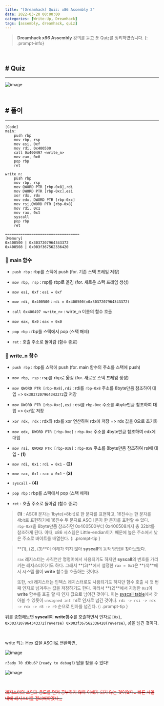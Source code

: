 ```yaml
---
title: "[Dreamhack] Quiz: x86 Assembly 2"
date: 2022-03-20 00:00:00
categories: [Write-Up, Dreamhack]
tags: [assembly, dreamhack, quiz]
---
```


> **Dreamhack x86 Assembly** 강의를 듣고 푼 Quiz를 정리하였습니다.
{: .prompt-info}

<br>

## # Quiz

---

![image](https://user-images.githubusercontent.com/37824335/223169976-52b4889e-c012-4ea9-8f8f-c35a0c913bf2.png)

<br>

## # 풀이

---

```
[Code]
main:
    push rbp
    mov rbp, rsp
    mov esi, 0xf
    mov rdi, 0x400500
    call 0x400497 <write_n>
    mov eax, 0x0
    pop rbp
    ret

write_n:
    push rbp
    mov rbp, rsp
    mov QWORD PTR [rbp-0x8],rdi
    mov DWORD PTR [rbp-0xc],esi
    xor rdx, rdx
    mov edx, DWORD PTR [rbp-0xc]
    mov rsi,QWORD PTR [rbp-0x8]
    mov rdi, 0x1
    mov rax, 0x1
    syscall
    pop rbp
    ret

==================================
[Memory]
0x400500 | 0x3037207964343372
0x400508 | 0x003f367562336420
```

### 📌 main 함수

- `push rbp` : rbp를 스택에 push (for. 기존 스택 프레임 저장)

- `mov rbp, rsp` : rsp를 rbp로 옮김 (for. 새로운 스택 프레임 생성)

- `mov esi, 0xf` : `esi = 0xf`

- `mov rdi, 0x400500` : `rdi = 0x400500(=0x3037207964343372)`

- `call 0x400497 <write_n>` : wirte_n 이름의 함수 호출

- `mov eax, 0x0` : `eax = 0x0`

- `pop rbp` : rbp를 스택에서 pop (스택 해제)

- `ret` : 호출 주소로 돌아감 (함수 종료)


### 📌 write_n 함수

- `push rbp` : rbp를 스택에 push (for. main 함수의 주소를 스택에 push)

- `mov rbp, rsp` : rsp를 rbp로 옮김 (for. 새로운 스택 프레임 생성)

- `mov QWORD PTR [rbp-0x8],rdi` : rdi를 `rbp-0x8` 주소를 8byte만큼 참조하여 대입 => `0x3037207964343372`값 저장

- `mov DWORD PTR [rbp-0xc],esi` : esi를 `rbp-0xc` 주소를 4byte만큼 참조하여 대입 => `0xf`값 저장

- `xor rdx, rdx` : rdx와 rdx를 xor 연산하여 rdx에 저장 => rdx 값을 0으로 초기화

- `mov edx, DWORD PTR [rbp-0xc]` : `rbp-0xc` 주소를 4byte만큼 참조하여 edx에 대입

- `mov rsi, QWORD PTR [rbp-0x8]` : `rbp-0x8` 주소를 8byte만큼 참조하여 rsi에 대입 - **(1)**

- `mov rdi, 0x1` : `rdi = 0x1` - **(2)**

- `mov rax, 0x1` : `rax = 0x1` - **(3)**

- `syscall` - **(4)**

- `pop rbp` : rbp를 스택에서 pop (스택 해제)

- `ret` : 호출 주소로 돌아감 (함수 종료)

> **(1)** : ASCII 문자는 1byte(=8bit)로 한 문자를 표현하고, 16진수는 한 문자를 4bit로 표현하기에 16진수 두 문자로 ASCII 문자 한 문자를 표현할 수 있다. `rbp-0x8`을 8byte만큼 참조하면 0x400500부터 0x400508까지 총 32bit를 참조하게 된다. 이때, x86 시스템은 Little-endian이기 때문에 높은 주소에서 낮은 주소로 바이트를 배열한다.
{: .prompt-tip }

> **(1), (2), (3)**이 이해가 되지 않아 **syscall**의 동작 방법을 찾아보았다.
>
> `rax` 레지스터는 사칙연산 명령어에서 사용되기도 하지만 **syscall**의 번호를 가리키는 레지스터이기도 하다. 그래서 **(3)**에서 설정한 `rax = 0x1`은 **(4)**에서 시스템 콜이 **write** 함수를 호출하는 것이다.
>
> 또한, rdi 레지스터는 인덱스 레지스터로도 사용되기도 하지만 함수 호출 시 첫 번째 인자로 넘겨주는 값을 저장하기도 한다. 따라서 **(2)**에서 지정한 `0x1`이 **write** 함수를 호출 할 때 인자 값으로 넘어간 것이다. 이는 [syscall table](https://chromium.googlesource.com/chromiumos/docs/+/master/constants/syscalls.md)에서 찾아볼 수 있듯이 `unsigned int fd`로 인자로 넘긴 것이다. `rdi -> rsi -> rdx -> rcx -> r8 -> r9` 순으로 인자를 넘긴다.
{: .prompt-tip }

위를 종합해보면 **syscall**이 **write**함수를 호출하면서 인자로 [`0x1`, `0x3037207964343372(reverse) 0x003f367562336420(reverse)`, `0`]을 넘긴 것이다.

<br>

write 되는 Hex 값을 ASCII로 변환하면,

![image](https://user-images.githubusercontent.com/37824335/223170069-7343cf60-7fba-4076-b69b-d48d199df00d.png)

`r3ady 70 d3bu6?` (`ready to debug?`) 답을 찾을 수 있다!

![image](https://user-images.githubusercontent.com/37824335/223170120-25aff6c2-1f57-46c0-9245-3c1991989937.png)

<br />


~~<span style="color: red">
레지스터의 쓰임과 용도를 먼저 공부하지 않아 이해가 되지 않는 것이었다.. 빠른 시일 내에 레지스터를 정리해야겠다,,,
</span>~~


